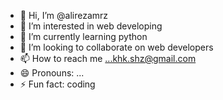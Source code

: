 - 👋 Hi, I’m @alirezamrz
- 👀 I’m interested in web developing
- 🌱 I’m currently learning python
- 💞️ I’m looking to collaborate on web developers
- 📫 How to reach me ...khk.shz@gmail.com
- 😄 Pronouns: ...
- ⚡ Fun fact: coding

<!---
alirezamrz/alirezamrz is a ✨ special ✨ repository because its `README.md` (this file) appears on your GitHub profile.
You can click the Preview link to take a look at your changes.
--->
